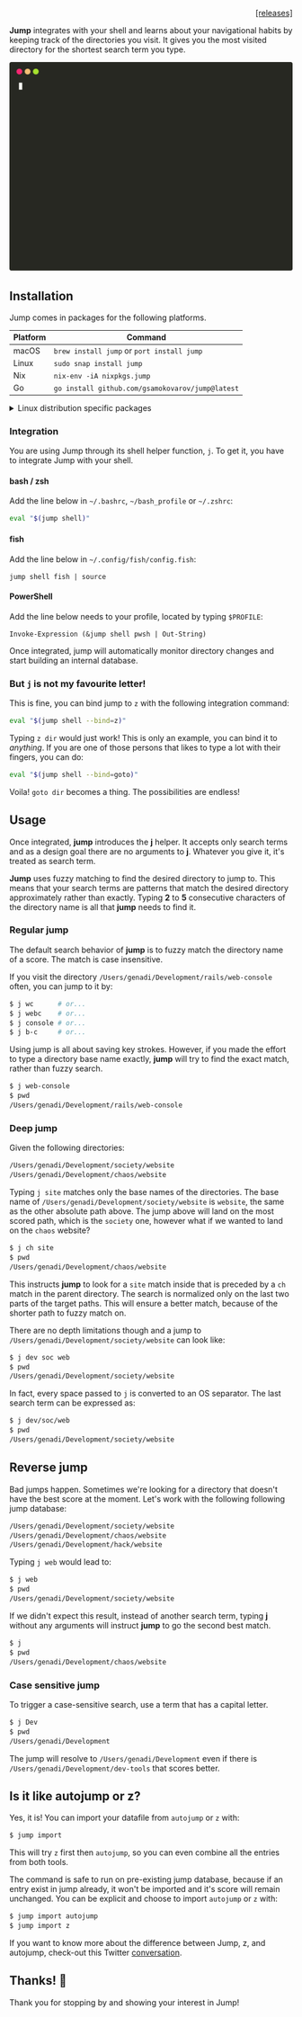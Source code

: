 <p align="right">
  <a href="https://github.com/gsamokovarov/jump/releases">[releases]</a>
</p>

**Jump** integrates with your shell and learns about your navigational habits by
keeping track of the directories you visit. It gives you the most visited
directory for the shortest search term you type.

![Demo](./assets/demo.svg)

## Installation

Jump comes in packages for the following platforms.

| Platform | Command |
| --- | --- |
| macOS | `brew install jump` or `port install jump` |
| Linux | `sudo snap install jump` |
| Nix | `nix-env -iA nixpkgs.jump` |
| Go | `go install github.com/gsamokovarov/jump@latest` |

<details>
<summary>Linux distribution specific packages</summary>

| Distribution | Command |
| --- | --- |
| Void | `xbps-install -S jump` |
| Ubuntu | `wget https://github.com/gsamokovarov/jump/releases/download/v0.51.0/jump_0.51.0_amd64.deb && sudo dpkg -i jump_0.51.0_amd64.deb` |
| Debian | `wget https://github.com/gsamokovarov/jump/releases/download/v0.51.0/jump_0.51.0_amd64.deb && sudo dpkg -i jump_0.51.0_amd64.deb` |
| Fedora | `wget https://github.com/gsamokovarov/jump/releases/download/v0.51.0/jump-0.51.0-1.x86_64.rpm && sudo rpm -i jump-0.51.0-1.x86_64.rpm` |

</details>

### Integration

You are using Jump through its shell helper function, `j`. To get it, you have
to integrate Jump with your shell.

#### bash / zsh

Add the line below in `~/.bashrc`, `~/bash_profile` or `~/.zshrc`:

```bash
eval "$(jump shell)"
```

#### fish

Add the line below in `~/.config/fish/config.fish`:

```
jump shell fish | source
```

#### PowerShell

Add the line below needs to your profile, located by typing `$PROFILE`:

```
Invoke-Expression (&jump shell pwsh | Out-String)
```

Once integrated, jump will automatically monitor directory changes and start
building an internal database.

### But `j` is not my favourite letter!

This is fine, you can bind jump to `z` with the following integration command:

```bash
eval "$(jump shell --bind=z)"
```

Typing `z dir` would just work! This is only an example, you can bind it to
_anything_. If you are one of those persons that likes to type a lot with their
fingers, you can do:

```bash
eval "$(jump shell --bind=goto)"
```

Voila! `goto dir` becomes a thing. The possibilities are endless!

## Usage

Once integrated, **jump** introduces the **j** helper. It accepts only search
terms and as a design goal there are no arguments to **j**. Whatever you give
it, it's treated as search term.

**Jump** uses fuzzy matching to find the desired directory to jump to. This
means that your search terms are patterns that match the desired directory
approximately rather than exactly. Typing **2** to **5** consecutive characters
of the directory name is all that **jump** needs to find it.

### Regular jump

The default search behavior of **jump** is to fuzzy match the
directory name of a score. The match is case insensitive.

If you visit the directory `/Users/genadi/Development/rails/web-console` often,
you can jump to it by:

```bash
$ j wc      # or...
$ j webc    # or...
$ j console # or...
$ j b-c     # or...
```

Using jump is all about saving key strokes. However, if you made the effort to
type a directory base name exactly, **jump** will try to find the exact match,
rather than fuzzy search.

```bash
$ j web-console
$ pwd
/Users/genadi/Development/rails/web-console
```

### Deep jump

Given the following directories:

```bash
/Users/genadi/Development/society/website
/Users/genadi/Development/chaos/website
```

Typing `j site` matches only the base names of the directories. The base name
of `/Users/genadi/Development/society/website` is `website`, the same as the
other absolute path above. The jump above will land on the most scored path,
which is the `society` one, however what if we wanted to land on the `chaos`
website?

```bash
$ j ch site
$ pwd
/Users/genadi/Development/chaos/website
```

This instructs **jump** to look for a `site` match inside that is preceded by a
`ch` match in the parent directory. The search is normalized only on the last
two parts of the target paths. This will ensure a better match, because of the
shorter path to fuzzy match on.

There are no depth limitations though and a jump to
`/Users/genadi/Development/society/website` can look like:

```bash
$ j dev soc web
$ pwd
/Users/genadi/Development/society/website
```

In fact, every space passed to `j` is converted to an OS separator. The last
search term can be expressed as:

```bash
$ j dev/soc/web
$ pwd
/Users/genadi/Development/society/website
```

## Reverse jump

Bad jumps happen. Sometimes we're looking for a directory that doesn't have the
best score at the moment. Let's work with the following following jump database:

```bash
/Users/genadi/Development/society/website
/Users/genadi/Development/chaos/website
/Users/genadi/Development/hack/website
```

Typing `j web` would lead to:

```bash
$ j web
$ pwd
/Users/genadi/Development/society/website
```

If we didn't expect this result, instead of another search term, typing **j**
without any arguments will instruct **jump** to go the second best match.

```bash
$ j
$ pwd
/Users/genadi/Development/chaos/website
```

### Case sensitive jump

To trigger a case-sensitive search, use a term that has a capital letter.

```bash
$ j Dev
$ pwd
/Users/genadi/Development
```

The jump will resolve to `/Users/genadi/Development` even if there is
`/Users/genadi/Development/dev-tools` that scores better.

## Is it like autojump or z?

Yes, it is! You can import your datafile from `autojump` or `z` with:

```bash
$ jump import
```

This will try `z` first then `autojump`, so you can even combine all the
entries from both tools.

The command is safe to run on pre-existing jump database, because if an entry
exist in jump already, it won't be imported and it's score will remain
unchanged. You can be explicit and choose to import `autojump` or `z` with:

```bash
$ jump import autojump
$ jump import z
```

If you want to know more about the difference between Jump, z, and autojump,
check-out this Twitter [conversation].

## Thanks! 🙌

Thank you for stopping by and showing your interest in Jump!

[man]: http://gsamokovarov.com/jump
[Go workspace]: https://golang.org/doc/code.html#Workspaces
[conversation]: https://twitter.com/hkdobrev/status/838398833419767808
